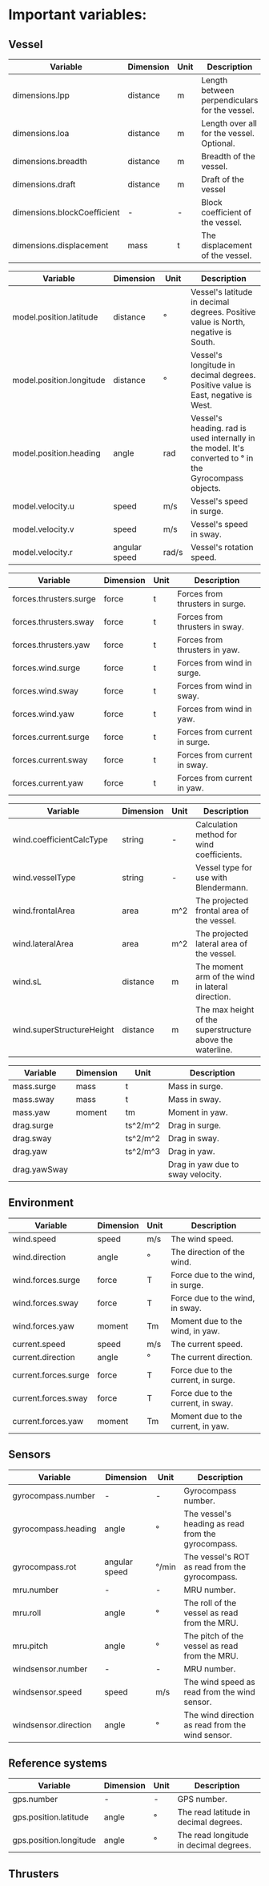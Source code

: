 # Important variables:

## Vessel

| Variable                    | Dimension | Unit | Description                                   |
|-----------------------------|-----------|------|-----------------------------------------------|
| dimensions.lpp              | distance  | m    | Length between perpendiculars for the vessel. |
| dimensions.loa              | distance  | m    | Length over all for the vessel. Optional.     |
| dimensions.breadth          | distance  | m    | Breadth of the vessel.                        |
| dimensions.draft            | distance  | m    | Draft of the vessel                           |
| dimensions.blockCoefficient | -         | -    | Block coefficient of the vessel.              |
| dimensions.displacement     | mass      | t    | The displacement of the vessel.               |

| Variable                 | Dimension     | Unit  | Description                                                                                             |
|--------------------------|---------------|-------|---------------------------------------------------------------------------------------------------------|
| model.position.latitude  | distance      | °     | Vessel's latitude in decimal degrees. Positive value is North, negative is South.                       |
| model.position.longitude | distance      | °     | Vessel's longitude in decimal degrees. Positive value is East, negative is West.                        |
| model.position.heading   | angle         | rad   | Vessel's heading. rad is used internally in the model. It's converted to ° in the Gyrocompass objects.  |
| model.velocity.u         | speed         | m/s   | Vessel's speed in surge.                                                                                |
| model.velocity.v         | speed         | m/s   | Vessel's speed in sway.                                                                                 |
| model.velocity.r         | angular speed | rad/s | Vessel's rotation speed.                                                                                |

| Variable                    | Dimension | Unit | Description                        |
|-----------------------------|-----------|------|------------------------------------|
| forces.thrusters.surge      | force     | t    | Forces from thrusters in surge.    |
| forces.thrusters.sway       | force     | t    | Forces from thrusters in sway.     |
| forces.thrusters.yaw        | force     | t    | Forces from thrusters in yaw.      |
| forces.wind.surge           | force     | t    | Forces from wind in surge.         |
| forces.wind.sway            | force     | t    | Forces from wind in sway.          |
| forces.wind.yaw             | force     | t    | Forces from wind in yaw.           |
| forces.current.surge        | force     | t    | Forces from current in surge.      |
| forces.current.sway         | force     | t    | Forces from current in sway.       |
| forces.current.yaw          | force     | t    | Forces from current in yaw.        |

| Variable                    | Dimension | Unit | Description                                                  |
|-----------------------------|-----------|------|--------------------------------------------------------------|
| wind.coefficientCalcType    | string    | -    | Calculation method for wind coefficients.                    |
| wind.vesselType             | string    | -    | Vessel type for use with Blendermann.                        |
| wind.frontalArea            | area      | m^2  | The projected frontal area of the vessel.                    |
| wind.lateralArea            | area      | m^2  | The projected lateral area of the vessel.                    |
| wind.sL                     | distance  | m    | The moment arm of the wind in lateral direction.             |
| wind.superStructureHeight   | distance  | m    | The max height of the superstructure above the waterline.    |

| Variable        | Dimension | Unit     | Description                        |
|-----------------|-----------|----------|------------------------------------|
| mass.surge      | mass      | t        | Mass in surge.                     |
| mass.sway       | mass      | t        | Mass in sway.                      |
| mass.yaw        | moment    | tm       | Moment in yaw.                     |
| drag.surge      |           | ts^2/m^2 | Drag in surge.                     |
| drag.sway       |           | ts^2/m^2 | Drag in sway.                      |
| drag.yaw        |           | ts^2/m^3 | Drag in yaw.                       |
| drag.yawSway    |           |          | Drag in yaw due to sway velocity.  |

## Environment

| Variable              | Dimension  | Unit  | Description                         |
|-----------------------|------------|-------|-------------------------------------|
| wind.speed            | speed      | m/s   | The wind speed.                     |
| wind.direction        | angle      | °     | The direction of the wind.          |
| wind.forces.surge     | force      | T     | Force due to the wind, in surge.    |
| wind.forces.sway      | force      | T     | Force due to the wind, in sway.     |
| wind.forces.yaw       | moment     | Tm    | Moment due to the wind, in yaw.     |
| current.speed         | speed      | m/s   | The current speed.                  |
| current.direction     | angle      | °     | The current direction.              |
| current.forces.surge  | force      | T     | Force due to the current, in surge. |
| current.forces.sway   | force      | T     | Force due to the current, in sway.  |
| current.forces.yaw    | moment     | Tm    | Moment due to the current, in yaw.  |

## Sensors

| Variable               | Dimension     | Unit  | Description                                         |
|------------------------|---------------|-------|-----------------------------------------------------|
| gyrocompass.number     | -             | -     | Gyrocompass number.                                 |
| gyrocompass.heading    | angle         | °     | The vessel's heading as read from the gyrocompass.  |
| gyrocompass.rot        | angular speed | °/min | The vessel's ROT as read from the gyrocompass.      |
| mru.number             | -             | -     | MRU number.                                         |
| mru.roll               | angle         | °     | The roll of the vessel as read from the MRU.        |
| mru.pitch              | angle         | °     | The pitch of the vessel as read from the MRU.       |
| windsensor.number      | -             | -     | MRU number.                                         |
| windsensor.speed       | speed         | m/s   | The wind speed as read from the wind sensor.        |
| windsensor.direction   | angle         | °     | The wind direction as read from the wind sensor.    |

## Reference systems

| Variable               | Dimension  | Unit  | Description                            |
|------------------------|------------|-------|----------------------------------------|
| gps.number             | -          | -     | GPS number.                            |
| gps.position.latitude  | angle      | °     | The read latitude in decimal degrees.  |
| gps.position.longitude | angle      | °     | The read longitude in decimal degrees. |

## Thrusters
